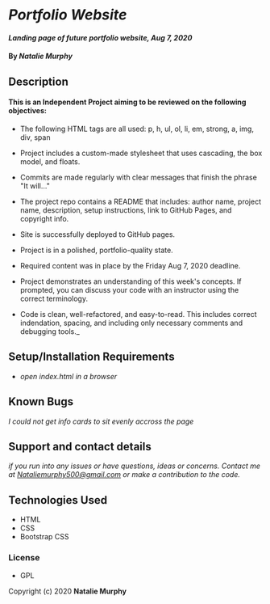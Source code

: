 # _Portfolio Website_

#### _Landing page of future portfolio website, Aug 7, 2020_

#### By _**Natalie Murphy**_

## Description

#### This is an Independent Project aiming to be reviewed on the following objectives:
* The following HTML tags are all used: p, h, ul, ol, li, em, strong, a, img, div, span

* Project includes a custom-made stylesheet that uses cascading, the box model, and floats.

* Commits are made regularly with clear messages that finish the phrase "It will…"

* The project repo contains a README that includes: author name, project name, description, setup instructions, link to GitHub Pages, and copyright info.

* Site is successfully deployed to GitHub pages.

* Project is in a polished, portfolio-quality state.

* Required content was in place by the Friday Aug 7, 2020 deadline.

* Project demonstrates an understanding of this week's concepts. If prompted, you can discuss your code with an instructor using the correct terminology.

* Code is clean, well-refactored, and easy-to-read. This includes correct indendation, spacing, and including only necessary comments and debugging tools._

## Setup/Installation Requirements

* _open index.html in a browser_


## Known Bugs

_I could not get info cards to sit evenly accross the page_

## Support and contact details

_if you run into any issues or have questions, ideas or concerns.  Contact me at Nataliemurphy500@gmail.com or make a contribution to the code._

## Technologies Used

* HTML
* CSS
* Bootstrap CSS
### License

* GPL 

Copyright (c) 2020 **Natalie Murphy**
